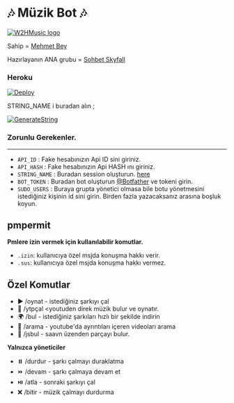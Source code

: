 <h1 align="centre">🎶 Müzik Bot 🎶</h1>

[![W2HMusic logo](https://i.ibb.co/549yrxQ/IMG-20210603-133248-749.jpg)](https://t.me/EfsaneStar)

Sahip = [Mehmet Bey](https://t.me/EfsaneStar)

Hazırlayanın ANA grubu = [Sohbet Skyfall](https://t.me/sohbetskyfall)

<h3 align="centre"> Heroku </h4>

[![Deploy](https://www.herokucdn.com/deploy/button.svg)](https://heroku.com/deploy?template=https://github.com/Mehmetbaba06/Voice_Music2021)

STRING_NAME i buradan alın ;

[![GenerateString](https://img.shields.io/badge/repl.it-generateString-yellowgreen)](https://repl.it/@subinps/getStringName)

### Zorunlu Gerekenler. 
----------------------------------
   - `API_ID` :  Fake hesabınızın Api ID sini giriniz. 
   - `API_HASH` :  Fake hesabınızın Api HASH ını giriniz.
   - `STRING_NAME` :  Buradan session oluşturun. [here](https://repl.it/@subinps/getStringName)
   - `BOT_TOKEN` :  Buradan bot oluşturun [@Botfather](https://t.me/botfather) ve tokeni girin. 
   - `SUDO_USERS` :  Buraya grupta yönetici olmasa bile botu yönetmesini istediğiniz kişinin id sini girin. Birden fazla yazacaksanız arasına boşluk koyun. 
## pmpermit
**Pmlere izin vermek için kullanılabilir komutlar.**

- `.izin`: kullanıcıya özel msjda konuşma hakkı verir.
- `.sus`: kullanıcıya özel msjda konuşma hakkı vermez.
## Özel Komutlar
- ▶️ /oynat <song name> - istediğiniz şarkıyı çal
- 💽 /ytpçal <youtuden direk müzik bulur ve oynatır. 
- 🌍 /bul <song name> - istediğiniz şarkıları hızlı bir şekilde indirin
- 📩 /arama <query> - youtube'da ayrıntıları içeren videoları arama
- 🔂 /jsbul <saavn> - saavn üzenden parçayı bulur. 

**Yalnızca yöneticiler**
- ⏸️ /durdur - şarkı çalmayı duraklatma
- ⏩ /devam - şarkı çalmaya devam et
- ⏯️ /atla - sonraki şarkıyı çal
- ❌ /bitir - müzik çalmayı durdurma
